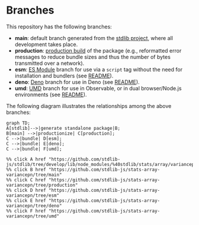 <!--

@license Apache-2.0

Copyright (c) 2022 The Stdlib Authors.

Licensed under the Apache License, Version 2.0 (the "License");
you may not use this file except in compliance with the License.
You may obtain a copy of the License at

    http://www.apache.org/licenses/LICENSE-2.0

Unless required by applicable law or agreed to in writing, software
distributed under the License is distributed on an "AS IS" BASIS,
WITHOUT WARRANTIES OR CONDITIONS OF ANY KIND, either express or implied.
See the License for the specific language governing permissions and
limitations under the License.

-->

# Branches

This repository has the following branches:

-   **main**: default branch generated from the [stdlib project][stdlib-url], where all development takes place.
-   **production**: [production build][production-url] of the package (e.g., reformatted error messages to reduce bundle sizes and thus the number of bytes transmitted over a network).
-   **esm**: [ES Module][esm-url] branch for use via a `script` tag without the need for installation and bundlers (see [README][esm-readme]).
-   **deno**: [Deno][deno-url] branch for use in Deno (see [README][deno-readme]).
-   **umd**: [UMD][umd-url] branch for use in Observable, or in dual browser/Node.js environments (see [README][umd-readme]).

The following diagram illustrates the relationships among the above branches:

```mermaid
graph TD;
A[stdlib]-->|generate standalone package|B;
B[main] -->|productionize| C[production];
C -->|bundle| D[esm];
C -->|bundle| E[deno];
C -->|bundle| F[umd];

%% click A href "https://github.com/stdlib-js/stdlib/tree/develop/lib/node_modules/%40stdlib/stats/array/variancepn"
%% click B href "https://github.com/stdlib-js/stats-array-variancepn/tree/main"
%% click C href "https://github.com/stdlib-js/stats-array-variancepn/tree/production"
%% click D href "https://github.com/stdlib-js/stats-array-variancepn/tree/esm"
%% click E href "https://github.com/stdlib-js/stats-array-variancepn/tree/deno"
%% click F href "https://github.com/stdlib-js/stats-array-variancepn/tree/umd"
```

[stdlib-url]: https://github.com/stdlib-js/stdlib/tree/develop/lib/node_modules/%40stdlib/stats/array/variancepn
[production-url]: https://github.com/stdlib-js/stats-array-variancepn/tree/production
[deno-url]: https://github.com/stdlib-js/stats-array-variancepn/tree/deno
[deno-readme]: https://github.com/stdlib-js/stats-array-variancepn/blob/deno/README.md
[umd-url]: https://github.com/stdlib-js/stats-array-variancepn/tree/umd
[umd-readme]: https://github.com/stdlib-js/stats-array-variancepn/blob/umd/README.md
[esm-url]: https://github.com/stdlib-js/stats-array-variancepn/tree/esm
[esm-readme]: https://github.com/stdlib-js/stats-array-variancepn/blob/esm/README.md